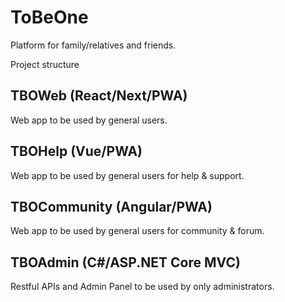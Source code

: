 # ToBeOne
Platform for family/relatives and friends.

Project structure

## TBOWeb (React/Next/PWA)
Web app to be used by general users.

## TBOHelp (Vue/PWA)
Web app to be used by general users for help & support.

## TBOCommunity (Angular/PWA)
Web app to be used by general users for community & forum.

## TBOAdmin (C#/ASP.NET Core MVC)
Restful APIs and Admin Panel to be used by only administrators.
